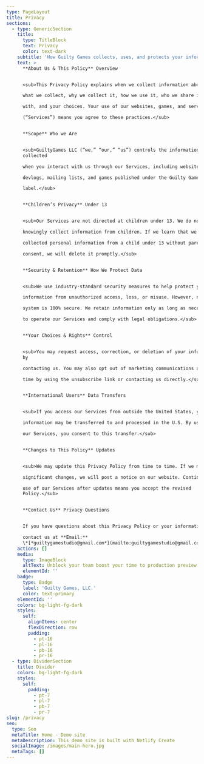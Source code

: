```yaml
---
type: PageLayout
title: Privacy
sections:
  - type: GenericSection
    title:
      type: TitleBlock
      text: Privacy
      color: text-dark
    subtitle: 'How Guilty Games collects, uses, and protects your information.'
    text: >
      **About Us & This Policy** Overview


      <sub>This Privacy Policy explains when we collect information about you,

      what we collect, why we collect it, how we use it, who we share it

      with, and your choices. Your use of our websites, games, and services

      (“Services”) means you agree to these practices.</sub>


      **Scope** Who we Are


      <sub>GuiltyGames LLC (“we,” “our,” “us”) controls the information
      collected

      when you interact with us through our Services, including websites,

      devlogs, mailing lists, and games published under the Guilty Games

      label.</sub>


      **Children’s Privacy** Under 13


      <sub>Our Services are not directed at children under 13. We do not

      knowingly collect information from children. If we learn that we have

      collected personal information from a child under 13 without parental

      consent, we will delete it promptly.</sub>


      **Security & Retention** How We Protect Data


      <sub>We use industry-standard security measures to help protect your

      information from unauthorized access, loss, or misuse. However, no

      system is 100% secure. We retain information only as long as necessary

      to operate our Services and comply with legal obligations.</sub>


      **Your Choices & Rights** Control


      <sub>You may request access, correction, or deletion of your information
      by

      contacting us. You may also opt out of marketing communications at any

      time by using the unsubscribe link or contacting us directly.</sub>


      **International Users** Data Transfers


      <sub>If you access our Services from outside the United States, your

      information may be transferred to and processed in the U.S. By using

      our Services, you consent to this transfer.</sub>


      **Changes to This Policy** Updates


      <sub>We may update this Privacy Policy from time to time. If we make

      significant changes, we will post a notice on our website. Continued

      use of our Services after updates means you accept the revised
      Policy.</sub>


      **Contact Us** Privacy Questions


      If you have questions about this Privacy Policy or your information,

      contact us at **Email:**
      \*[*guiltygamestudio@gmail.com*](mailto:guiltygamestudio@gmail.com)
    actions: []
    media:
      type: ImageBlock
      altText: Unblock your team boost your time to production preview
      elementId: ''
    badge:
      type: Badge
      label: 'Guilty Games, LLC.'
      color: text-primary
    elementId: ''
    colors: bg-light-fg-dark
    styles:
      self:
        alignItems: center
        flexDirection: row
        padding:
          - pt-16
          - pl-16
          - pb-16
          - pr-16
  - type: DividerSection
    title: Divider
    colors: bg-light-fg-dark
    styles:
      self:
        padding:
          - pt-7
          - pl-7
          - pb-7
          - pr-7
slug: /privacy
seo:
  type: Seo
  metaTitle: Home - Demo site
  metaDescription: This demo site is built with Netlify Create
  socialImage: /images/main-hero.jpg
  metaTags: []
---
```

